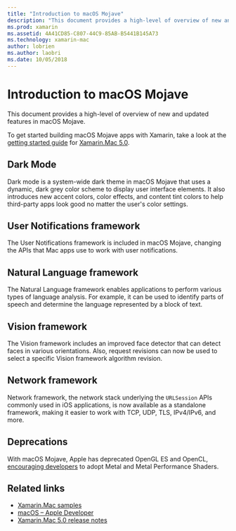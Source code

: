 ```yaml
---
title: "Introduction to macOS Mojave"
description: "This document provides a high-level of overview of new and updated features in macOS Mojave."
ms.prod: xamarin
ms.assetid: 4A41CD85-C807-44C9-85AB-B5441B145A73
ms.technology: xamarin-mac
author: lobrien
ms.author: laobri
ms.date: 10/05/2018
---
```

# Introduction to macOS Mojave

This document provides a high-level of overview of new and updated
features in macOS Mojave.

To get started building macOS Mojave apps with Xamarin, take a look at the [getting started guide](~/mac/platform/introduction-to-macos-mojave/get-started.md) for [Xamarin.Mac 5.0](https://developer.xamarin.com/releases/mac/xamarin.mac_5/xamarin.mac_5.0/).

## Dark Mode

Dark mode is a system-wide dark theme in macOS Mojave that uses a dynamic,
dark grey color scheme to display user interface elements. It also
introduces new accent colors, color effects, and content tint colors to
help third-party apps look good no matter the user's color settings.

## User Notifications framework

The User Notifications framework is included in macOS Mojave, changing
the APIs that Mac apps use to work with user notifications.

## Natural Language framework

The Natural Language framework enables applications to perform various
types of language analysis. For example, it can be used to identify parts
of speech and determine the language represented by a block of text.

## Vision framework

The Vision framework includes an improved face detector that can detect
faces in various orientations. Also, request revisions can now be used to
select a specific Vision framework algorithm revision.

## Network framework

Network framework, the network stack underlying the `URLSession` APIs
commonly used in iOS applications, is now available as a standalone
framework, making it easier to work with TCP, UDP, TLS, IPv4/IPv6, and
more.

## Deprecations

With macOS Mojave, Apple has deprecated OpenGL ES and OpenCL,
[encouraging developers](https://developer.apple.com/macos/whats-new/)
to adopt Metal and Metal Performance Shaders.

## Related links

- [Xamarin.Mac samples](https://developer.xamarin.com/samples/mac/)
- [macOS – Apple Developer](https://developer.apple.com/macos/)
- [Xamarin.Mac 5.0 release notes](https://docs.microsoft.com/xamarin/mac/release-notes/5/5.0/)
